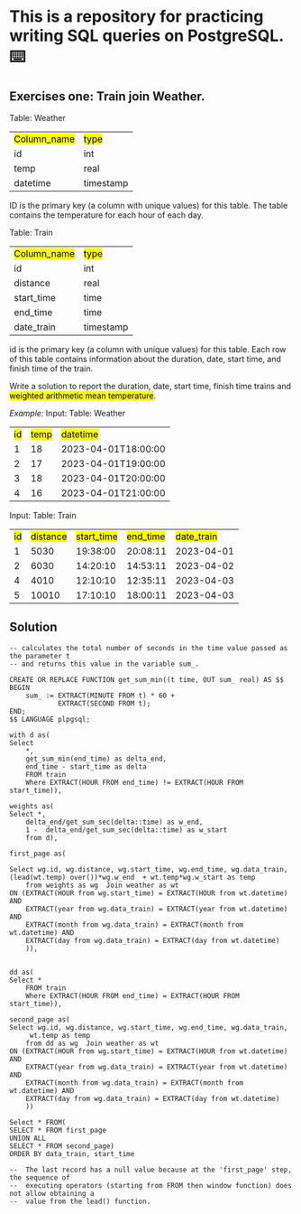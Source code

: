 # This is a repository for practicing writing SQL queries on PostgreSQL. :keyboard:


## Exercises one: Train join Weather.
  
Table: Weather
<table>
  <tr>
    <td><mark>Column_name</mark></td>
    <td><mark>type</mark></td>
  </tr>
  <tr>
     <td>id</td>
    <td>int</td>
  </tr>
  <td>temp</td>
    <td>real</td>
  <tr>
   <td>datetime</td>
    <td>timestamp</td>
    </tr>
</table>
ID is the primary key (a column with unique values) for this table. 
The table contains the temperature for each hour of each day.

Table: Train
<table>
  <tr>
    <td><mark>Column_name</mark></td>
    <td><mark>type</mark></td>
  </tr>
  <tr>
     <td>id</td>
    <td>int</td>
  </tr>
  <td>distance</td>
    <td>real</td>
  <tr>
   <td>start_time</td>
    <td>time</td>
    </tr>
    <tr>
   <td>end_time</td>
    <td>time</td>
    </tr>
      <tr>
   <td>date_train</td>
    <td>timestamp</td>
    </tr>
</table>
id is the primary key (a column with unique values) for this table.
Each row of this table contains information about the duration, date, start time, and finish time of the train.

Write a solution to report the duration, date, start time, finish time trains and 
<mark>weighted arithmetic mean temperature</mark>. 

<em>Example:</em>
Input:
Table: Weather
<table>
<tr>
<td><mark>id</mark></td>
<td><mark>temp</mark></td>
<td><mark>datetime</mark></td>
</tr>
<tr>
<td>1</td>
<td>18</td>
<td>2023-04-01T18:00:00</td>
</tr>

<tr>
<td>2</td>
<td>17</td>
<td>2023-04-01T19:00:00</td>
</tr>

<tr>
<td>3</td>
<td>18</td>
<td>2023-04-01T20:00:00</td>
</tr>

<tr>
<td>4</td>
<td>16</td>
<td>2023-04-01T21:00:00</td>
</tr>
</table>


Input:
Table: Train
<table>
<tr>

<td><mark>id</mark></td>
<td><mark>distance</mark></td>
<td><mark>start_time</mark></td>
<td><mark>end_time</mark></td>
<td><mark>date_train</mark></td>
</tr>

<tr>
<td>1</td>
<td>5030</td>
<td>19:38:00</td>
<td>20:08:11</td>
<td>2023-04-01</td>
</tr>

<tr>
<td>2</td>
<td>6030</td>
<td>14:20:10</td>
<td>14:53:11</td>
<td>2023-04-02</td>
</tr>
<tr>
<td>4</td>
<td>4010</td>
<td>12:10:10</td>
<td>12:35:11</td>
<td>2023-04-03</td>
</tr>

<tr>
<td>5</td>
<td>10010</td>
<td>17:10:10</td>
<td>18:00:11</td>
<td>2023-04-03</td>
</tr>
</table>

<h2>Solution</h2>

```postgresql
-- calculates the total number of seconds in the time value passed as the parameter t 
-- and returns this value in the variable sum_.

CREATE OR REPLACE FUNCTION get_sum_min((t time, OUT sum_ real) AS $$
BEGIN
    sum_ := EXTRACT(MINUTE FROM t) * 60 + 
            EXTRACT(SECOND FROM t);
END;
$$ LANGUAGE plpgsql;
```

```postgresql
with d as(	
Select 
	*,
	get_sum_min(end_time) as delta_end,
	end_time - start_time as delta
	FROM train
	Where EXTRACT(HOUR FROM end_time) != EXTRACT(HOUR FROM start_time)),
	
weights as(	
Select *,
	delta_end/get_sum_sec(delta::time) as w_end,
	1 -  delta_end/get_sum_sec(delta::time) as w_start
	from d),

first_page as(

Select wg.id, wg.distance, wg.start_time, wg.end_time, wg.data_train,  
(lead(wt.temp) over())*wg.w_end  + wt.temp*wg.w_start as temp
	from weights as wg  Join weather as wt
ON (EXTRACT(HOUR from wg.start_time) = EXTRACT(HOUR from wt.datetime) AND
	EXTRACT(year from wg.data_train) = EXTRACT(year from wt.datetime) AND
	EXTRACT(month from wg.data_train) = EXTRACT(month from wt.datetime) AND
	EXTRACT(day from wg.data_train) = EXTRACT(day from wt.datetime)
	)),
	

dd as(	
Select *
	FROM train
	Where EXTRACT(HOUR FROM end_time) = EXTRACT(HOUR FROM start_time)),

second_page as(
Select wg.id, wg.distance, wg.start_time, wg.end_time, wg.data_train,  
	 wt.temp as temp
	from dd as wg  Join weather as wt
ON (EXTRACT(HOUR from wg.start_time) = EXTRACT(HOUR from wt.datetime) AND
	EXTRACT(year from wg.data_train) = EXTRACT(year from wt.datetime) AND
	EXTRACT(month from wg.data_train) = EXTRACT(month from wt.datetime) AND
	EXTRACT(day from wg.data_train) = EXTRACT(day from wt.datetime)
	))

Select * FROM(
SELECT * FROM first_page
UNION ALL
SELECT * FROM second_page)
ORDER BY data_train, start_time 

--  The last record has a null value because at the 'first_page' step, the sequence of 
-- 	executing operators (starting from FROM then window function) does not allow obtaining a 
-- 	value from the lead() function.
```

